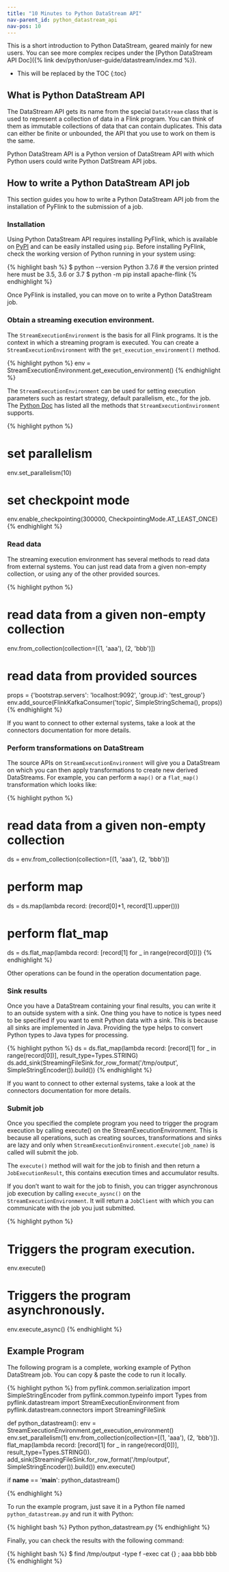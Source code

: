 ```yaml
---
title: "10 Minutes to Python DataStream API"
nav-parent_id: python_datastream_api
nav-pos: 10
---
```

<!--
Licensed to the Apache Software Foundation (ASF) under one
or more contributor license agreements.  See the NOTICE file
distributed with this work for additional information
regarding copyright ownership.  The ASF licenses this file
to you under the Apache License, Version 2.0 (the
"License"); you may not use this file except in compliance
with the License.  You may obtain a copy of the License at

  http://www.apache.org/licenses/LICENSE-2.0

Unless required by applicable law or agreed to in writing,
software distributed under the License is distributed on an
"AS IS" BASIS, WITHOUT WARRANTIES OR CONDITIONS OF ANY
KIND, either express or implied.  See the License for the
specific language governing permissions and limitations
under the License.
-->

This is a short introduction to Python DataStream, geared mainly for new users. You can see more complex recipes under the [Python DataStream API Doc]({% link dev/python/user-guide/datastream/index.md %}).

* This will be replaced by the TOC
{:toc}


## What is Python DataStream API

The DataStream API gets its name from the special `DataStream` class that is used to represent a collection of data in a Flink program. 
You can think of them as immutable collections of data that can contain duplicates. 
This data can either be finite or unbounded, the API that you use to work on them is the same.

Python DataStream API is a Python version of DataStream API with which Python users could write Python DatStream API jobs. 

## How to write a Python DataStream API job

This section guides you how to write a Python DataStream API job from the installation of PyFlink to the submission of a job.

### Installation

Using Python DataStream API requires installing PyFlink, which is available on [PyPI](https://pypi.org/project/apache-flink/) and can be easily installed using `pip`. 
Before installing PyFlink, check the working version of Python running in your system using:

{% highlight bash %}
$ python --version
Python 3.7.6  # the version printed here must be 3.5, 3.6 or 3.7
$ python -m pip install apache-flink
{% endhighlight %}

Once PyFlink is installed, you can move on to write a Python DataStream job.

### Obtain a streaming execution environment.

The `StreamExecutionEnvironment` is the basis for all Flink programs. It is the context in which a streaming program is executed. 
You can create a `StreamExecutionEnvironment` with the `get_execution_environment()` method.

{% highlight python %}
env = StreamExecutionEnvironment.get_execution_environment()
{% endhighlight %}

The `StreamExecutionEnvironment` can be used for setting execution parameters such as restart strategy, default parallelism, etc., for the job.
The [Python Doc](https://ci.apache.org/projects/flink/flink-docs-master/api/python/pyflink.datastream.html#pyflink.datastream.StreamExecutionEnvironment) has listed all the methods that `StreamExecutionEnvironment` supports. 

{% highlight python %}
# set parallelism
env.set_parallelism(10)
# set checkpoint mode
env.enable_checkpointing(300000, CheckpointingMode.AT_LEAST_ONCE)
{% endhighlight %}

### Read data

The streaming execution environment has several methods to read data from external systems. You can just read data from a given non-empty collection,
or using any of the other provided sources. 

{% highlight python %}
# read data from a given non-empty collection
env.from_collection(collection=[(1, 'aaa'), (2, 'bbb')])

# read data from provided sources
props = {'bootstrap.servers': 'localhost:9092', 'group.id': 'test_group'}
env.add_source(FlinkKafkaConsumer('topic', SimpleStringSchema(), props))
{% endhighlight %}

If you want to connect to other external systems, take a look at the connectors documentation for more details.

### Perform transformations on DataStream

The source APIs on `StreamExecutionEnvironment` will give you a DataStream on which you can then apply transformations to create new derived DataStreams.
For example, you can perform a `map()` or a `flat_map()` transformation which looks like:

{% highlight python %}
# read data from a given non-empty collection
ds = env.from_collection(collection=[(1, 'aaa'), (2, 'bbb')])

# perform map
ds = ds.map(lambda record: (record[0]+1, record[1].upper()))
# perform flat_map
ds = ds.flat_map(lambda record: [record[1] for _ in range(record[0])])
{% endhighlight %}

Other operations can be found in the operation documentation page. 

### Sink results

Once you have a DataStream containing your final results, you can write it to an outside system with a sink.
One thing you have to notice is types need to be specified if you want to emit Python data with a sink.
This is because all sinks are implemented in Java. Providing the type helps to convert Python types to Java types for processing.

{% highlight python %}
ds = ds.flat_map(lambda record: [record[1] for _ in range(record[0])], result_type=Types.STRING)
ds.add_sink(StreamingFileSink.for_row_format('/tmp/output', SimpleStringEncoder()).build())
{% endhighlight %}

If you want to connect to other external systems, take a look at the connectors documentation for more details.

### Submit job

Once you specified the complete program you need to trigger the program execution by calling execute() on the StreamExecutionEnvironment. 
This is because all operations, such as creating sources, transformations and sinks are lazy and only when `StreamExecutionEnvironment.execute(job_name)` is called will submit the job.

The `execute()` method will wait for the job to finish and then return a `JobExecutionResult`, this contains execution times and accumulator results.

If you don’t want to wait for the job to finish, you can trigger asynchronous job execution by calling `execute_aysnc()` on the `StreamExecutionEnvironment`. It will return a `JobClient` with which you can communicate with the job you just submitted.

{% highlight python %}
# Triggers the program execution.
env.execute()

# Triggers the program asynchronously.
env.execute_async()
{% endhighlight %}


## Example Program

The following program is a complete, working example of Python DataStream job. You can copy & paste the code to run it locally.

{% highlight python %}
from pyflink.common.serialization import SimpleStringEncoder
from pyflink.common.typeinfo import Types
from pyflink.datastream import StreamExecutionEnvironment
from pyflink.datastream.connectors import StreamingFileSink


def python_datastream():
    env = StreamExecutionEnvironment.get_execution_environment()
    env.set_parallelism(1)
    env.from_collection(collection=[(1, 'aaa'), (2, 'bbb')]).\
        flat_map(lambda record: [record[1] for _ in range(record[0])], result_type=Types.STRING()).\
        add_sink(StreamingFileSink.for_row_format('/tmp/output', SimpleStringEncoder()).build())
    env.execute()


if __name__ == '__main__':
    python_datastream()

{% endhighlight %}

To run the example program, just save it in a Python file named `python_datastream.py` and run it with Python:

{% highlight bash %}
Python python_datastream.py
{% endhighlight %}

Finally, you can check the results with the following command:

{% highlight bash %}
$ find /tmp/output -type f -exec cat {} \;
aaa
bbb
bbb
{% endhighlight %}
